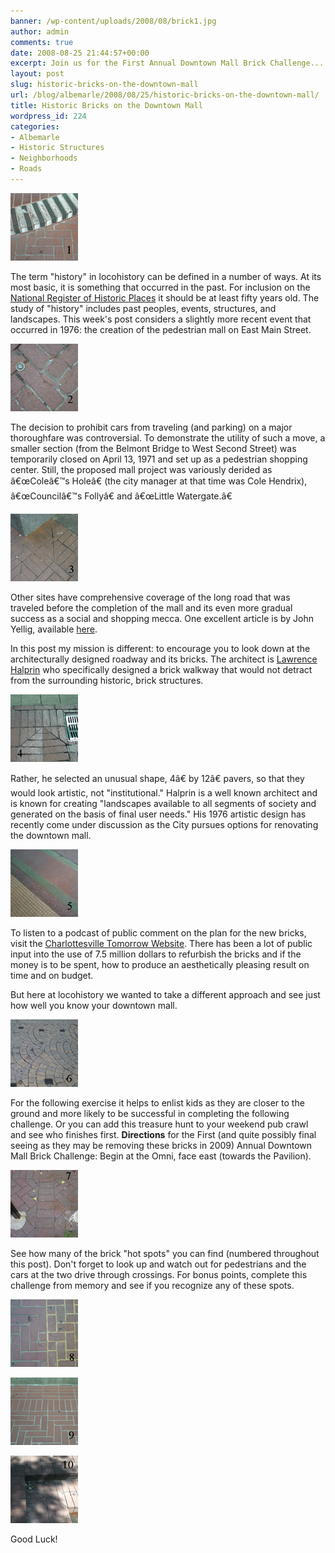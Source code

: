 ```yaml
---
banner: /wp-content/uploads/2008/08/brick1.jpg
author: admin
comments: true
date: 2008-08-25 21:44:57+00:00
excerpt: Join us for the First Annual Downtown Mall Brick Challenge...
layout: post
slug: historic-bricks-on-the-downtown-mall
url: /blog/albemarle/2008/08/25/historic-bricks-on-the-downtown-mall/
title: Historic Bricks on the Downtown Mall
wordpress_id: 224
categories:
- Albemarle
- Historic Structures
- Neighborhoods
- Roads
---
```




![brick1.jpg](/wp-content/uploads/2008/08/brick1.jpg)

The term "history" in locohistory can be defined in a number of ways.  At its most basic, it is something that occurred in the past. For inclusion on the [National Register of Historic Places](http://www.nps.gov/nr/) it should be at least fifty years old. The study of "history" includes past peoples, events, structures, and landscapes. This week's post considers a slightly more recent event that occurred in 1976: the creation of the pedestrian mall on East Main Street. 

![brick2.jpg](/wp-content/uploads/2008/08/brick2.jpg)

The decision to prohibit cars from traveling (and parking) on a major thoroughfare was controversial. To demonstrate the utility of such a move, a smaller section (from the Belmont Bridge to West Second Street) was temporarily closed  on April 13, 1971 and set up as a pedestrian shopping center. Still, the proposed mall project was variously derided as â€œColeâ€™s Holeâ€ (the city manager at that time was Cole Hendrix), â€œCouncilâ€™s Follyâ€ and â€œLittle Watergate.â€ 

![brick3.jpg](/wp-content/uploads/2008/08/brick3.jpg)

Other sites have comprehensive coverage of the long road that was traveled before the completion of the mall and its even more gradual success as a social and shopping mecca. One excellent article is by John Yellig, available [here](http://www.dailyprogress.com/cdp/news/local/article/downtown_mall_charlottesvilles_public_square/6639/).  

In this post my mission is different: to encourage you to look down at the architecturally designed roadway and its bricks.  The architect is [Lawrence Halprin](http://www.greatbuildings.com/architects/Lawrence_Halprin.html) who specifically designed a brick walkway that would not detract from the surrounding historic, brick structures. 

![brick4.jpg](/wp-content/uploads/2008/08/brick4.jpg)

Rather, he selected an unusual shape, 4â€ by 12â€ pavers, so that they would look  artistic, not "institutional." Halprin is a well known architect and is known for creating "landscapes available to all segments of society and generated on the basis of final user needs." His 1976 artistic design has recently come under discussion as the City pursues options for renovating the downtown mall.

![brick5.jpg](/wp-content/uploads/2008/08/brick5.jpg)



To listen to a podcast of public comment on the plan for the new bricks, visit the [Charlottesville Tomorrow Website](http://cvilletomorrow.typepad.com/charlottesville_tomorrow_/2008/07/downtown_mall.html). There has been a lot of public input into the use of 7.5 million dollars to refurbish the bricks and if the money is to be spent, how to produce an aesthetically pleasing result on time and on budget.

But here at locohistory we wanted to take a different approach and see just how well you know your downtown mall. 

![brick6.jpg](/wp-content/uploads/2008/08/brick6.jpg)

For the following exercise it helps to enlist kids as they are closer to the ground and more likely to be successful in completing the following challenge.  Or you can  add this treasure hunt to your weekend pub crawl and see who finishes first. **Directions** for the First (and quite possibly final seeing as they may be removing these bricks in 2009) Annual Downtown Mall Brick Challenge: Begin at the Omni, face east (towards the Pavilion).

![brick7.jpg](/wp-content/uploads/2008/08/brick7.jpg)

See how many of the brick "hot spots" you can find (numbered throughout this post). Don't forget to look up and watch out for pedestrians and the cars at the two drive through crossings. For bonus points, complete this challenge from memory and see if you recognize any of these spots. 

![brick8.jpg](/wp-content/uploads/2008/08/brick8.jpg)

![brick9.jpg](/wp-content/uploads/2008/08/brick9.jpg)

![brick10.jpg](/wp-content/uploads/2008/08/brick10.jpg)

Good Luck!
